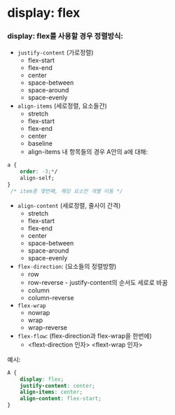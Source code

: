# display: flex

### display: flex를 사용할 경우 정렬방식:
- `justify-content` (가로정렬)
    - flex-start
    - flex-end
    - center
    - space-between
    - space-around
    - space-evenly
- `align-items` (세로정렬, 요소들간)
    - stretch
    - flex-start
    - flex-end
    - center
    - baseline
    - align-items 내 항목들의 경우 A안의 a에 대해:
```css
a {
    order: -3;*/
    align-self; 
}
 /* item중 몇번째, 해당 요소만 개별 이동 */
```

- `align-content` (세로정렬, 줄사이 간격)
    - stretch
    - flex-start
    - flex-end
    - center
    - space-between
    - space-around
    - space-evenly
- `flex-direction`: (요소들의 정렬방향)
    - row
    - row-reverse - justify-content의 순서도 세로로 바꿈
    - column
    - column-reverse
- `flex-wrap`
    - nowrap
    - wrap
    - wrap-reverse
- `flex-flow`: (flex-direction과 flex-wrap을 한번에)
    - <flext-direction 인자> <flext-wrap 인자>

예시:

```css
A {
    display: flex; 
    justify-content: center; 
    align-items: center; 
    align-content: flex-start; 
}
```


